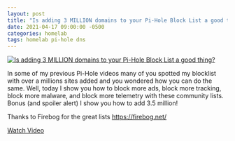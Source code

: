 ```yaml
---
layout: post
title: "Is adding 3 MILLION domains to your Pi-Hole Block List a good thing?"
date: 2021-04-17 09:00:00 -0500
categories: homelab
tags: homelab pi-hole dns
---
```


[![Is adding 3 MILLION domains to your Pi-Hole Block List a good thing?](https://img.youtube.com/vi/0wpn3rXTe0g/0.jpg)](https://www.youtube.com/watch?v=0wpn3rXTe0g "Is adding 3 MILLION domains to your Pi-Hole Block List a good thing?")

In some of my previous Pi-Hole videos many of you spotted my blocklist with over a millions sites added and you wondered how you can do the same.  Well, today I show you how to block more ads, block more tracking, block more malware, and block more telemetry with these community lists.  Bonus (and spoiler alert) I show you how to add 3.5 million!

Thanks to Firebog for the great lists https://firebog.net/

[Watch Video](https://www.youtube.com/watch?v=0wpn3rXTe0g)
